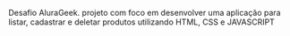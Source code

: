 Desafio AluraGeek. 
projeto com foco em desenvolver uma aplicação para listar, cadastrar e deletar produtos
utilizando HTML, CSS e JAVASCRIPT
